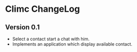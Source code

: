 Climc ChangeLog
===============

## Version 0.1

- Select a contact start a chat with him.
- Implements an application which display available contact.
